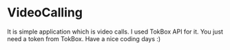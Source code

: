 # VideoCalling

It is simple application which is video calls. I used TokBox API for it. You just need a token from TokBox.
Have a nice coding days :)
